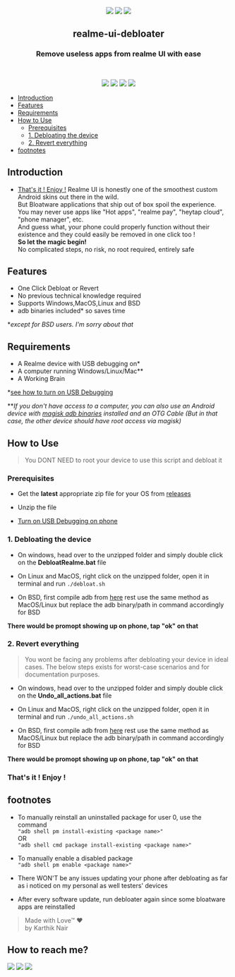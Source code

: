 <p align="center">
    <a href="https://github.com/realKarthikNair/realme-ui-debloater/stargazers" alt="Stars">
        <img src="https://img.shields.io/github/stars/realKarthikNair/realme-ui-debloater.svg?style=for-the-badge" /></a>
    <a href="https://github.com/realKarthikNair/realme-ui-debloater/issues" alt="Issues">
        <img src="https://img.shields.io/github/issues/realKarthikNair/realme-ui-debloater.svg?style=for-the-badge" /></a>
    <a href="https://github.com/realKarthikNair/realme-ui-debloater/network/members" alt="Forks">
        <img src="https://img.shields.io/github/forks/realKarthikNair/realme-ui-debloater.svg?style=for-the-badge" /></a>
</p>

<div align="center">

<h2 align="center">realme-ui-debloater</h2>
  <p align="center">
 <h3>Remove useless apps from realme UI with ease</h3>
    <br />
</div>

<p align="center">
    <a href="#how-to-use" alt="Installation">
        <img src="https://img.shields.io/badge/Installation-%F0%9F%91%A8%E2%80%8D%F0%9F%92%BB-brightgreen" /></a>
    <a href="https://github.com/realKarthikNair/realme-ui-debloater/issues/new/choose" alt="Report a Bug">
        <img src="https://img.shields.io/badge/%20%20Report%20a%20Bug-%F0%9F%90%9E-orange" /></a>
    <a href="https://github.com/realKarthikNair/realme-ui-debloater/issues/new/choose" alt="Request a Feature">
        <img src="https://img.shields.io/badge/Request%20a%20Feature-%F0%9F%93%88-yellowgreen" /></a>
    <a href="https://coindrop.to/realkarthiknair" alt="Donate">
        <img src="https://img.shields.io/badge/donate-%F0%9F%92%B0-lightgrey" /></a>
</p>

- [Introduction](#introduction)
- [Features](#features)
- [Requirements](#requirements)
- [How to Use](#how-to-use)
    - [Prerequisites](#prerequisites)
    - [1. Debloating the device](#1-debloating-the-device)
    - [2. Revert everything](#2revert-everything)
- [footnotes](#footnotes)


## Introduction
* [That's it ! Enjoy !](#that-s-it---enjoy--)
Realme UI is honestly one of the smoothest custom Android skins out there in the wild.<br>
But Bloatware applications that ship out of box spoil the experience. <br>
You may never use apps like "Hot apps", "realme pay", "heytap cloud", "phone manager", etc. <br>
And guess what, your phone could properly function without their existence and they could easily be removed in one click too !<br>
**So let the magic begin!**<br>
No complicated steps, no risk, no root required, entirely safe<br>

## Features

- One Click Debloat or Revert
- No previous technical knowledge required 
- Supports Windows,MacOS,Linux and BSD
- adb binaries included* so saves time

*_except for BSD users. I'm sorry about that_

## Requirements 

- A Realme device with USB debugging on*
- A computer running Windows/Linux/Mac**
- A Working Brain


*[see how to turn on USB Debugging](/Turning_on_usb_debugging.md)

**_If you don't have access to a computer, you can also use an Android device with [magisk adb binaries](https://sourceforge.net/projects/magiskfiles/files/module-uploads/adb-ndk-103916.zip/download) installed and an OTG Cable (But in that case, the other device should have root access via magisk)_

## **How to Use**

> You DONT NEED to root your device to use this script and debloat it

### Prerequisites

- Get the **latest** appropriate zip file for your OS from [releases](https://github.com/realKarthikNair/realme-ui-debloater/releases)

- Unzip the file 

- [Turn on USB Debugging on phone](/Turning_on_usb_debugging.md)

### **1. Debloating the device**

- On windows, head over to the unzipped folder and simply double click on the **DebloatRealme.bat** file 

- On Linux and MacOS, right click on the unzipped folder, open it in terminal and run `./debloat.sh` 

- On BSD, first compile adb from [here](https://github.com/neelchauhan/freebsd-android-tools) rest use the same method as MacOS/Linux but replace the adb binary/path in command accordingly for BSD

**There would be promopt showing up on phone, tap "ok" on that**

### **2. Revert everything**

> You wont be facing any problems after debloating your device in ideal cases. The below steps exists for worst-case scenarios and for documentation purposes.

- On windows, head over to the unzipped folder and simply double click on the **Undo_all_actions.bat** file 

- On Linux and MacOS, right click on the unzipped folder, open it in terminal and run `./undo_all_actions.sh`

- On BSD, first compile adb from [here](https://github.com/neelchauhan/freebsd-android-tools) rest use the same method as MacOS/Linux but replace the adb binary/path in command accordingly for BSD

**There would be promopt showing up on phone, tap "ok" on that**

### That's it ! Enjoy !

## footnotes

- To manually reinstall an uninstalled package for user 0, use the command  
`"adb shell pm install-existing <package name>"`  
OR  
`"adb shell cmd package install-existing <package name>"`  

- To manually enable a disabled package  
`"adb shell pm enable <package name>"`  

- There WON'T be any issues updating your phone after debloating as far as i noticed on my personal as well testers' devices

- After every software update, run debloater again since some bloatware apps are reinstalled 


>Made with Love™ ❤️ <br>
>by Karthik Nair 

## How to reach me? 

<p align="left">
    <a href="https://www.instagram.com/karthiknair.sh" alt="instagram">
        <img src="https://img.shields.io/badge/Instagram-%F0%9F%91%A8%E2%80%8D%F0%9F%92%BB-yellowgreen" /></a>
    <a href="https://www.telegram.me/realkarthiknair" alt="Telegram">
        <img src="https://img.shields.io/badge/Telegram-%F0%9F%91%A8%E2%80%8D%F0%9F%92%BB-orange" /></a>
    <a href="https://www.twitter.com/realkarthiknair" alt="twitter">
        <img src="https://img.shields.io/badge/Twitter-%F0%9F%91%A8%E2%80%8D%F0%9F%92%BB-orange" /></a>
</p>


